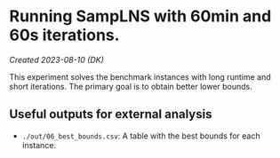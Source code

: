 # Running SampLNS with 60min and 60s iterations.

_Created 2023-08-10 (DK)_

This experiment solves the benchmark instances with long runtime and short
iterations. The primary goal is to obtain better lower bounds.

## Useful outputs for external analysis

- `./out/06_best_bounds.csv`: A table with the best bounds for each instance.
